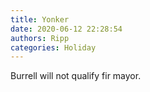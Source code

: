 ```yaml
---
title: Yonker
date: 2020-06-12 22:28:54
authors: Ripp
categories: Holiday
---
```


 Burrell will not qualify fir mayor.